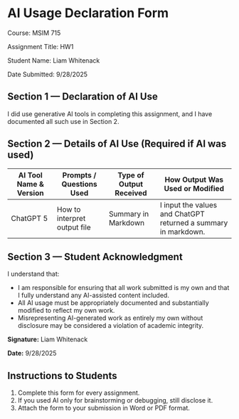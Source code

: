# AI Usage Declaration Form  

Course: MSIM 715  

Assignment Title: HW1 

Student Name: Liam Whitenack  

Date Submitted: 9/28/2025 

## Section 1 — Declaration of AI Use  
I did use generative AI tools in completing this assignment, and I have documented all such use in Section 2.  

## Section 2 — Details of AI Use (Required if AI was used)  

| AI Tool Name & Version | Prompts / Questions Used        | Type of Output Received   | How Output Was Used or Modified |
|-------------------------|--------------------------------|---------------------------|--------------------------------|
| ChatGPT 5              | How to interpret output file   | Summary in Markdown       | I input the values and ChatGPT returned a summary in markdown. |

## Section 3 — Student Acknowledgment  

I understand that:  

- I am responsible for ensuring that all work submitted is my own and that I fully understand any AI-assisted content included.  
- All AI usage must be appropriately documented and substantially modified to reflect my own work.  
- Misrepresenting AI-generated work as entirely my own without disclosure may be considered a violation of academic integrity.  

**Signature:** Liam Whitenack  

**Date:** 9/28/2025   

## Instructions to Students  

1. Complete this form for every assignment.  
2. If you used AI only for brainstorming or debugging, still disclose it.  
3. Attach the form to your submission in Word or PDF format.  
